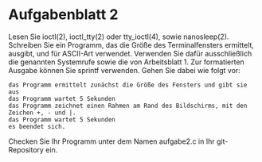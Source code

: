 # Aufgabenblatt 2
Lesen Sie ioctl(2), ioctl_tty(2) oder tty_ioctl(4), sowie nanosleep(2). Schreiben Sie ein Programm, das die Größe des Terminalfensters ermittelt, ausgibt, und für ASCII-Art verwendet. Verwenden Sie dafür ausschließlich die genannten Systemrufe sowie die von Arbeitsblatt 1. Zur formatierten Ausgabe können Sie sprintf verwenden. Gehen Sie dabei wie folgt vor:

    das Programm ermittelt zunächst die Größe des Fensters und gibt sie aus
    das Programm wartet 5 Sekunden
    das Programm zeichnet einen Rahmen am Rand des Bildschirms, mit den Zeichen +, - und |.
    das Programm wartet 5 Sekunden
    es beendet sich.

Checken Sie Ihr Programm unter dem Namen aufgabe2.c in Ihr git-Repository ein.
